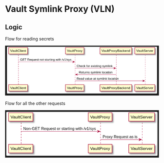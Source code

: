 # Vault Symlink Proxy (VLN)

## Logic

Flow for reading secrets

![read flow](docs/UML/read.png)

Flow for all the other requests

![other flow](docs/UML/other.png)